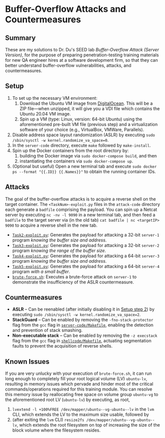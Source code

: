 # Buffer-Overflow Attacks and Countermeasures

## Summary
These are my solutions to Dr. Du's SEED lab *Buffer-Overflow Attack (Server Version)*, for the purpose of preparing penetration-testing training materials for new QA engineer hires at a software development firm, so that they can better understand buffer-overflow vulnerabilities, attacks, and countermeasures.

## Setup
1. To set up the necessary VM environment: 
    1. Download the Ubuntu VM image from [DigitalOcean](https://seed.nyc3.cdn.digitaloceanspaces.com/SEED-Ubuntu20.04.zip). This will be a ZIP file—when unzipped, it will give you a VDI file which contains the Ubuntu 20.04 VM image. 
    2. Spin up a VM (type: Linux, version: 64-bit Ubuntu) using the aforementioned pre-built VM file (previous step) and a virtualization software of your choice (e.g., VirtualBox, VMWare, Parallels).
2. Disable address space layout randomization (ASLR) by executing `sudo /sbin/sysctl -w kernel.randomize_va_space=0`.
3. In the `server-code` directory, execute `make` followed by `make-install`.
4. Spin up the Docker containers from the root directory by:
    1. building the Docker image via `sudo docker-compose build`, and then
    2. instantiating the containers via `sudo docker-compose up`.
5. (Optional but useful) Open a new terminal tab and execute `sudo docker ps --format "{{.ID}} {{.Names}}"` to obtain the running container IDs.

## Attacks
The goal of the buffer-overflow attacks is to acquire a reverse shell on the target container. The `<TaskNum>-exploit.py` files in the `attack-code` directory each generate a `badfile` comprising the payload. You can spin up a Netcat server by executing `nc -nv -l 9090` in a new terminal tab, and then feed a `badfile` to the target server via (in the old tab) `cat badfile | nc <targetIP> 9090` to acquire a reverse shell in the new tab.

- [`Task2-exploit.py`](attack-code/Task2-exploit.py): Generates the payload for attacking a 32-bit `server-1` program *knowing the buffer size and address*.
- [`Task3-exploit.py`](attack-code/Task3-exploit.py): Generates the payload for attacking a 32-bit `server-2` program *knowing the range of the buffer size*.
- [`Task4-exploit.py`](attack-code/Task4-exploit.py): Generates the payload for attacking a 64-bit `server-3` program *knowing the buffer size and address*.
- [`Task5-exploit.py`](attack-code/Task5-exploit.py): Generates the payload for attacking a 64-bit `server-4` program *with a small buffer*.
- [`brute-force.sh`](attack-code/brute-force.sh): Executes a brute-force attack on `server-1` to demonstrate the insufficiency of the ASLR countermeasure.

## Countermeasures
- **ASLR** – Can be reenabled (after initially disabling it in [Setup step 2](#setup)) by executing `sudo /sbin/sysctl -w kernel.randomize_va_space=2`.
- **StackGuard** – Can be enabled by removing the `-fno-stack-protector` flag from the `gcc` flag in [`server-code/Makefile`](server-code/Makefile), enabling the detection and prevention of stack smashing.
- **Non-executable stack** – Can be enabled by removing the `-z execstack` flag from the `gcc` flag in [`shellcode/Makefile`](shellcode/Makefile), actuating segmentation faults to prevent the acquisition of reverse shells.

## Known Issues
If you are very unlucky with your execution of `brute-force.sh`, it can run long enough to completely fill your root logical volume (LV) `ubuntu-lv`, resulting in memory issues which pervade and hinder most of the critical commands/operations required for this training module. You can resolve this memory issue by reallocating free space on volume group `ubuntu-vg` to the aforementioned root LV (`ubuntu-lv`) by executing, as root,
1. `lvextend -l +100%FREE /dev/mapper/ubuntu--vg-ubuntu--lv` in the `lvm` CLI, which extends the LV to the maximum size usable, followed by
2. (after exiting the `lvm` CLI) `resize2fs /dev/mapper/ubuntu--vg-ubuntu--lv`, which extends the root filesystem on top of increasing the size of the block volume where the filesystem resides.